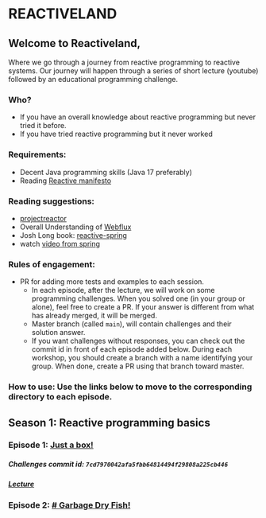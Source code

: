 # REACTIVELAND

## Welcome to Reactiveland,
Where we go through a journey from reactive programming to reactive systems.
Our journey will happen through a series of short lecture (youtube) followed by an educational programming challenge.

### Who?
 - If you have an overall knowledge about reactive programming but never tried it before.
 - If you have tried reactive programming but it never worked

### Requirements:
 - Decent Java programming skills (Java 17 preferably)
 - Reading [Reactive manifesto](https://www.reactivemanifesto.org)
 
### Reading suggestions:
 - [projectreactor](https://projectreactor.io/) 
 - Overall Understanding of [Webflux](https://docs.spring.io/spring-framework/docs/current/reference/html/web-reactive.html)
 - Josh Long book: [reactive-spring](https://leanpub.com/reactive-spring)
 - watch [video from spring](https://youtu.be/IZ2SoXUiS7M)
### Rules of engagement:
 - PR for adding more tests and examples to each session.
   - In each episode, after the lecture, we will work on some programming challenges.
   When you solved one (in your group or alone), feel free to create a PR.
   If your answer is different from what has already merged, it will be merged.
   - Master branch (called `main`), will contain challenges and their solution answer.
   - If you want challenges without responses, you can check out the commit id in front of each episode added below.
   During each workshop, you should create a branch with a name identifying your group.
   When done, create a PR using that branch toward master.
   

### How to use: Use the links below to move to the corresponding directory to each episode.

## Season 1: Reactive programming basics
### Episode 1: [Just a box!](reactiveland-s1-basics/src/test/java/reactiveland/season1/episode1)
##### Challenges commit id: `7cd7970042afa5fbb64814494f29808a225cb446`
##### [Lecture](https://youtu.be/vo9MmVlVyQM) 

### Episode 2: [# Garbage Dry Fish!](reactiveland-s1-basics/src/test/java/reactiveland/season1/episode2)

